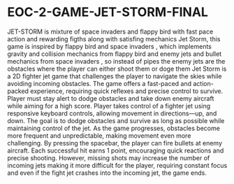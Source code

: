 # EOC-2-GAME-JET-STORM-FINAL
JET-STORM is  mixture of space invaders and flappy bird with fast pace action and rewarding figths along with satisfing mechanics
Jet Storm, this game is inspired by flappy bird and space invaders , which implements gravity and collision mechanics from flappy bird and enemy jets and bullet mechanics from space invaders , so instead of pipes the enemy jets are the obstacles where the player can either shoot them or doge them
Jet Storm is a 2D fighter jet game that challenges the player to navigate the skies while avoiding incoming obstacles. The game offers a fast-paced and action-packed experience, requiring quick reflexes and precise control to survive. Player must stay alert to dodge obstacles and take down enemy aircraft while aiming for a high score.
Player takes control of a fighter jet using responsive keyboard controls, allowing movement in directions—up, and down. The goal is to dodge obstacles and survive as long as possible while maintaining control of the jet. As the game progresses, obstacles become more frequent and unpredictable, making movement even more challenging.
By pressing the spacebar, the player can fire bullets at enemy aircraft. Each successful hit earns 1 point, encouraging quick reactions and precise shooting. However, missing shots may increase the number of incoming jets making it more difficult for the player, requiring constant focus and even if the fight jet crashes into the incoming jet, the game ends.
